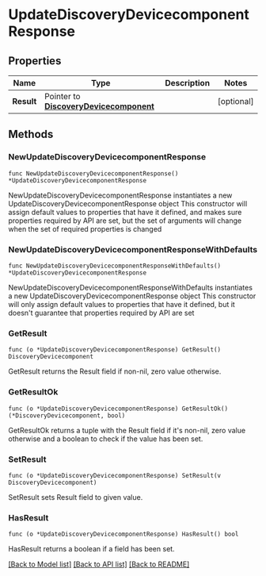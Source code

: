 # UpdateDiscoveryDevicecomponentResponse

## Properties

Name | Type | Description | Notes
------------ | ------------- | ------------- | -------------
**Result** | Pointer to [**DiscoveryDevicecomponent**](DiscoveryDevicecomponent.md) |  | [optional] 

## Methods

### NewUpdateDiscoveryDevicecomponentResponse

`func NewUpdateDiscoveryDevicecomponentResponse() *UpdateDiscoveryDevicecomponentResponse`

NewUpdateDiscoveryDevicecomponentResponse instantiates a new UpdateDiscoveryDevicecomponentResponse object
This constructor will assign default values to properties that have it defined,
and makes sure properties required by API are set, but the set of arguments
will change when the set of required properties is changed

### NewUpdateDiscoveryDevicecomponentResponseWithDefaults

`func NewUpdateDiscoveryDevicecomponentResponseWithDefaults() *UpdateDiscoveryDevicecomponentResponse`

NewUpdateDiscoveryDevicecomponentResponseWithDefaults instantiates a new UpdateDiscoveryDevicecomponentResponse object
This constructor will only assign default values to properties that have it defined,
but it doesn't guarantee that properties required by API are set

### GetResult

`func (o *UpdateDiscoveryDevicecomponentResponse) GetResult() DiscoveryDevicecomponent`

GetResult returns the Result field if non-nil, zero value otherwise.

### GetResultOk

`func (o *UpdateDiscoveryDevicecomponentResponse) GetResultOk() (*DiscoveryDevicecomponent, bool)`

GetResultOk returns a tuple with the Result field if it's non-nil, zero value otherwise
and a boolean to check if the value has been set.

### SetResult

`func (o *UpdateDiscoveryDevicecomponentResponse) SetResult(v DiscoveryDevicecomponent)`

SetResult sets Result field to given value.

### HasResult

`func (o *UpdateDiscoveryDevicecomponentResponse) HasResult() bool`

HasResult returns a boolean if a field has been set.


[[Back to Model list]](../README.md#documentation-for-models) [[Back to API list]](../README.md#documentation-for-api-endpoints) [[Back to README]](../README.md)


